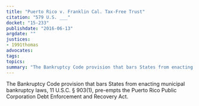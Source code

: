 ```yaml
---
title: "Puerto Rico v. Franklin Cal. Tax-Free Trust"
citation: "579 U.S. ___"
docket: "15-233"
publishdate: "2016-06-13"
argdate: ""
justices:
- 1991thomas
advocates:
tags:
topics:
summary: "The Bankruptcy Code provision that bars States from enacting municipal bankruptcy laws, 11 U.S.C. § 903(1), pre-empts the Puerto Rico Public Corporation Debt Enforcement and Recovery Act."
---
```

The Bankruptcy Code provision that bars States from enacting municipal bankruptcy laws, 11 U.S.C. § 903(1), pre-empts the Puerto Rico Public Corporation Debt Enforcement and Recovery Act.

